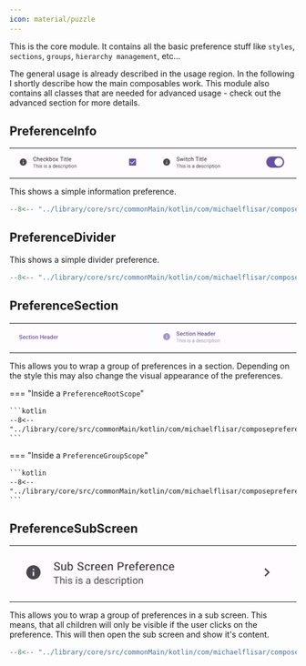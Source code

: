 ```yaml
---
icon: material/puzzle
---
```


This is the core module. It contains all the basic preference stuff like `styles`, `sections`, `groups`, `hierarchy management`, etc...

The general usage is already described in the usage region. In the following I shortly describe how the main composables work. This module also contains all classes that are needed for advanced usage - check out the advanced section for more details.

## PreferenceInfo

|                                              |                                                  |
|----------------------------------------------|--------------------------------------------------|
| ![Screenshot](../screenshots/previews/bool1.jpg) | ![Screenshot](../screenshots/previews/bool2.jpg) |

This shows a simple information preference.

```kotlin
--8<-- "../library/core/src/commonMain/kotlin/com/michaelflisar/composepreferences/core/PreferenceInfo.kt:constructor"
```

## PreferenceDivider

This shows a simple divider preference.

```kotlin
--8<-- "../library/core/src/commonMain/kotlin/com/michaelflisar/composepreferences/core/PreferenceDivider.kt:constructor"
```

## PreferenceSection

|                                                     |                                                     |
|-----------------------------------------------------|-----------------------------------------------------|
| ![Screenshot](../screenshots/previews/section1.jpg) | ![Screenshot](../screenshots/previews/section2.jpg) |

This allows you to wrap a group of preferences in a section. Depending on the style this may also change the visual appearance of the preferences.

=== "Inside a `PreferenceRootScope`"

    ```kotlin
    --8<-- "../library/core/src/commonMain/kotlin/com/michaelflisar/composepreferences/core/PreferenceSection.kt:constructor"
    ```

=== "Inside a `PreferenceGroupScope`"

    ```kotlin
    --8<-- "../library/core/src/commonMain/kotlin/com/michaelflisar/composepreferences/core/PreferenceSection.kt:constructor2"
    ```

## PreferenceSubScreen

|                                                       |
|-------------------------------------------------------|
| ![Screenshot](../screenshots/previews/subscreen1.jpg) |

This allows you to wrap a group of preferences in a sub screen. This means, that all children will only be visible if the user clicks on the preference. This will then open the sub screen and show it's content.

```kotlin
--8<-- "../library/core/src/commonMain/kotlin/com/michaelflisar/composepreferences/core/PreferenceSubScreen.kt:constructor"
```




